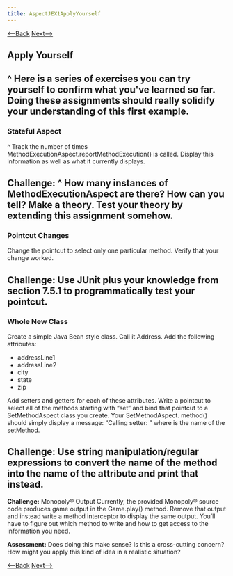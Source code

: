 ```yaml
---
title: AspectJEX1ApplyYourself
---
```

[<--Back](AspectJVMConfigurationBlackMagic) [Next-->](AspectJEX1AssignmentApplications)

## Apply Yourself
^
Here is a series of exercises you can try yourself to confirm what you've learned so far. Doing these assignments should really solidify your understanding of this first example.
----
### Stateful Aspect
^
Track the number of times MethodExecutionAspect.reportMethodExecution() is called. Display this information as well as what it currently displays.

**Challenge:** 
^
How many instances of MethodExecutionAspect are there? How can you tell? Make a theory. Test your theory by extending this assignment somehow.
----
### Pointcut Changes
Change the pointcut to select only one particular method. Verify that your change worked.

**Challenge:** Use JUnit plus your knowledge from section 7.5.1 to programmatically test your pointcut.
----
### Whole New Class
Create a simple Java Bean style class. Call it Address. Add the following attributes:
* addressLine1
* addressLine2
* city
* state
* zip

Add setters and getters for each of these attributes. Write a pointcut to select all of the methods starting with “set” and bind that pointcut to a SetMethodAspect class you create. Your SetMethodAspect.<pick your name> method() should simply display a message: “Calling setter: <name>” where <name> is the name of the setMethod.

**Challenge:** 
Use string manipulation/regular expressions to convert the name of the method into the name of the attribute and print that instead.
----
**Challenge:** Monopoly® Output
Currently, the provided Monopoly® source code produces game output in the Game.play() method. Remove that output and instead write a method interceptor to display the same output. You’ll have to figure out which method to write and how to get access to the information you need.

**Assessment:** Does doing this make sense? Is this a cross-cutting concern? How might you apply this kind of idea in a realistic situation?

[<--Back](AspectJVMConfigurationBlackMagic) [Next-->](AspectJEX1AssignmentApplications)

